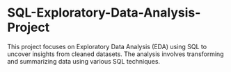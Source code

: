 # SQL-Exploratory-Data-Analysis-Project
This project focuses on Exploratory Data Analysis (EDA) using SQL to uncover insights from cleaned datasets. The analysis involves transforming and summarizing data using various SQL techniques.
